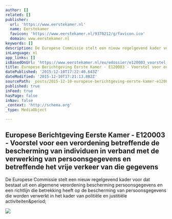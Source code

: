 ```yaml
---
author: []
related: []
publisher:
  url: 'https://www.eerstekamer.nl'
  name: Eerstekamer
  favicon: 'https://www.eerstekamer.nl/9370212/g/favicon.ico'
  domain: www.eerstekamer.nl
keywords: []
description: De Europese Commissie stelt een nieuw regelgevend kader voor dat bestaat uit een algemene verordening bescherming persoonsgegevens en een richtlijn die betrekking heeft op de bescherming van persoonsgegevens die worden verwerkt in het kader van politiële en justitiële activiteiten.
inLanguage: nl
app_links: []
isBasedOnUrl: 'https://www.eerstekamer.nl/eu/edossier/e120003_voorstel_voor_een#p1'
title: Europese Berichtgeving Eerste Kamer - E120003 - Voorstel voor een verordening betreffende de bescherming van individuen in verband met de verwerking van persoonsgegevens en betreffende het vrije verkeer van die gegevens
datePublished: '2015-12-10T17:22:40.643Z'
dateModified: '2015-12-10T17:21:13.882Z'
sourcePath: _posts/2015-12-10-europese-berichtgeving-eerste-kamer-e120003-voorstel-voo.md
published: true
inFeed: true
hasPage: false
inNav: false
_context: 'http://schema.org'
_type: MediaObject

---
```

<article style=""><h1>Europese Berichtgeving Eerste Kamer - E120003 - Voorstel voor een verordening betreffende de bescherming van individuen in verband met de verwerking van persoonsgegevens en betreffende het vrije verkeer van die gegevens</h1><p>De Europese Commissie stelt een nieuw regelgevend kader voor dat bestaat uit een algemene verordening bescherming persoonsgegevens en een richtlijn die betrekking heeft op de bescherming van persoonsgegevens die worden verwerkt in het kader van politiële en justitiële activiteiten&amp;period;</p><img src="https://www.eerstekamer.nl/9370210/g/logo.png" /></article>
